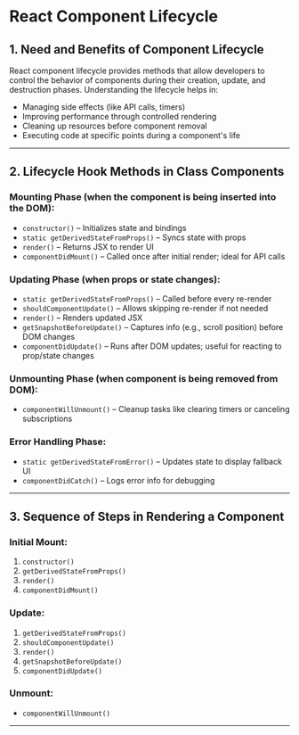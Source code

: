 # React Component Lifecycle

## 1. Need and Benefits of Component Lifecycle

React component lifecycle provides methods that allow developers to control the behavior of components during their creation, update, and destruction phases. Understanding the lifecycle helps in:

* Managing side effects (like API calls, timers)
* Improving performance through controlled rendering
* Cleaning up resources before component removal
* Executing code at specific points during a component's life

---

## 2. Lifecycle Hook Methods in Class Components

### Mounting Phase (when the component is being inserted into the DOM):

* `constructor()` – Initializes state and bindings
* `static getDerivedStateFromProps()` – Syncs state with props
* `render()` – Returns JSX to render UI
* `componentDidMount()` – Called once after initial render; ideal for API calls

### Updating Phase (when props or state changes):

* `static getDerivedStateFromProps()` – Called before every re-render
* `shouldComponentUpdate()` – Allows skipping re-render if not needed
* `render()` – Renders updated JSX
* `getSnapshotBeforeUpdate()` – Captures info (e.g., scroll position) before DOM changes
* `componentDidUpdate()` – Runs after DOM updates; useful for reacting to prop/state changes

### Unmounting Phase (when component is being removed from DOM):

* `componentWillUnmount()` – Cleanup tasks like clearing timers or canceling subscriptions

### Error Handling Phase:

* `static getDerivedStateFromError()` – Updates state to display fallback UI
* `componentDidCatch()` – Logs error info for debugging

---

## 3. Sequence of Steps in Rendering a Component

### Initial Mount:

1. `constructor()`
2. `getDerivedStateFromProps()`
3. `render()`
4. `componentDidMount()`

### Update:

1. `getDerivedStateFromProps()`
2. `shouldComponentUpdate()`
3. `render()`
4. `getSnapshotBeforeUpdate()`
5. `componentDidUpdate()`

### Unmount:

* `componentWillUnmount()`

---

